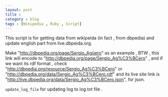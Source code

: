 ```yaml
---
layout: post
title : 
category : blog
tags : [Wikipedia , Ruby , Script]
---
```



This script is for getting data from wikipeida (in fact , from dbpedia) and update english part from live.dbpeida.org.

Make  "http://dbpedia.org/page/Sergio_Agüero" as an example , BTW , this link will encode to "http://dbpedia.org/page/Sergio_Ag%C3%BCero" , and if we want its rdf format , check 
 "http://dbpedia.org/resource/Sergio_Ag%C3%BCero" or "http://dbpedia.org/data/Sergio_Ag%C3%BCero.rdf" and its live site link is  "http://live.dbpedia.org/data/Sergio_Ag%C3%BCero.json", for json.

    
   `update_log_file` for updating log to log.txt file .






